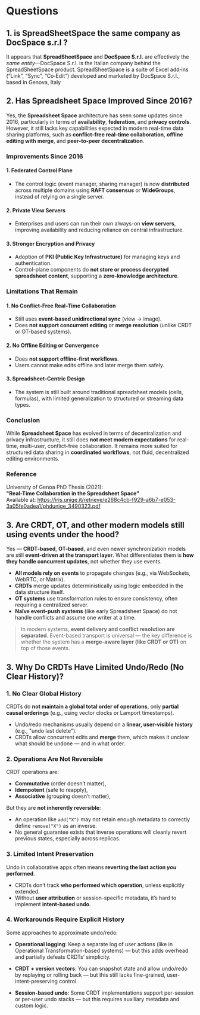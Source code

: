 # Questions

## 1. is SpreadSheetSpace the same company as DocSpace s.r.l ?

It appears that **SpreadSheetSpace** and **DocSpace S.r.l.** are effectively the *same entity*—DocSpace S.r.l. is the Italian company behind the SpreadSheetSpace product. SpreadSheetSpace is a suite of Excel add‑ins (“Link”, “Sync”, “Co‑Edit”) developed and marketed by DocSpace S.r.l., based in Genova, Italy

## 2. Has Spreadsheet Space Improved Since 2016?

Yes, the **Spreadsheet Space** architecture has seen some updates since 2016, particularly in terms of **availability**, **federation**, and **privacy controls**. However, it still lacks key capabilities expected in modern real-time data sharing platforms, such as **conflict-free real-time collaboration**, **offline editing with merge**, and **peer-to-peer decentralization**.

### Improvements Since 2016

#### 1. **Federated Control Plane**

- The control logic (event manager, sharing manager) is now **distributed** across multiple domains using **RAFT consensus** or **WideGroups**, instead of relying on a single server.

#### 2. **Private View Servers**

- Enterprises and users can run their own always-on **view servers**, improving availability and reducing reliance on central infrastructure.

#### 3. **Stronger Encryption and Privacy**

- Adoption of **PKI (Public Key Infrastructure)** for managing keys and authentication.
- Control-plane components do **not store or process decrypted spreadsheet content**, supporting a **zero-knowledge architecture**.

### Limitations That Remain

#### 1. **No Conflict-Free Real-Time Collaboration**

- Still uses **event-based unidirectional sync** (view → image).
- Does **not support concurrent editing** or **merge resolution** (unlike CRDT or OT-based systems).

#### 2. **No Offline Editing or Convergence**

- Does **not support offline-first workflows**.
- Users cannot make edits offline and later merge them safely.

#### 3. **Spreadsheet-Centric Design**

- The system is still built around traditional spreadsheet models (cells, formulas), with limited generalization to structured or streaming data types.

### Conclusion

While **Spreadsheet Space** has evolved in terms of decentralization and privacy infrastructure, it still does **not meet modern expectations** for real-time, multi-user, conflict-free collaboration. It remains more suited for structured data sharing in **coordinated workflows**, not fluid, decentralized editing environments.

### Reference

University of Genoa PhD Thesis (2021):  
**"Real-Time Collaboration in the Spreadsheet Space"**  
Available at: <https://iris.unige.it/retrieve/e268c4cb-f929-a6b7-e053-3a05fe0adea1/phdunige_3490323.pdf>

## 3. Are CRDT, OT, and other modern models still using events under the hood?

Yes — **CRDT-based**, **OT-based**, and even newer synchronization models are still **event-driven at the transport layer**. What differentiates them is **how they handle concurrent updates**, not whether they use events.

- **All models rely on events** to propagate changes (e.g., via WebSockets, WebRTC, or Matrix).
- **CRDTs** merge updates deterministically using logic embedded in the data structure itself.
- **OT systems** use transformation rules to ensure consistency, often requiring a centralized server.
- **Naïve event-push systems** (like early Spreadsheet Space) do not handle conflicts and assume one writer at a time.

> In modern systems, **event delivery and conflict resolution are separated**. Event-based transport is universal — the key difference is whether the system has a **merge-aware layer (like CRDT or OT)** on top of those events.

## 3. Why Do CRDTs Have Limited Undo/Redo (No Clear History)?

### 1. No Clear Global History

CRDTs do **not maintain a global total order of operations**, only **partial causal orderings** (e.g., using vector clocks or Lamport timestamps).

- Undo/redo mechanisms usually depend on a **linear, user-visible history** (e.g., "undo last delete").
- CRDTs allow concurrent edits and **merge** them, which makes it unclear what should be undone — and in what order.

### 2. Operations Are Not Reversible

CRDT operations are:

- **Commutative** (order doesn’t matter),
- **Idempotent** (safe to reapply),
- **Associative** (grouping doesn’t matter),

But they are **not inherently reversible**:

- An operation like `add("X")` may not retain enough metadata to correctly define `remove("X")` as an inverse.
- No general guarantee exists that inverse operations will cleanly revert previous states, especially across replicas.

### 3. Limited Intent Preservation

Undo in collaborative apps often means **reverting the last action *you* performed**.

- CRDTs don’t track **who performed which operation**, unless explicitly extended.
- Without **user attribution** or session-specific metadata, it’s hard to implement **intent-based undo**.

### 4. Workarounds Require Explicit History

Some approaches to approximate undo/redo:

- **Operational logging**: Keep a separate log of user actions (like in Operational Transformation-based systems) — but this adds overhead and partially defeats CRDTs’ simplicity.

- **CRDT + version vectors**: You can snapshot state and allow undo/redo by replaying or rolling back — but this still lacks fine-grained, user-intent-preserving control.

- **Session-based undo**: Some CRDT implementations support per-session or per-user undo stacks — but this requires auxiliary metadata and custom logic.
